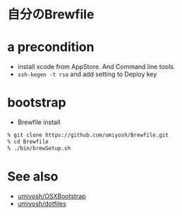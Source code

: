 # 自分のBrewfile

# a precondition

* install xcode from AppStore. And Command line tools.
* <code>ssh-kegen -t rsa</code> and add setting to Deploy key

# bootstrap

* Brewfile install

~~~ bash
% git clone https://github.com/umiyosh/Brewfile.git
% cd Brewfile
% ./bin/brewSetup.sh
~~~

# See also

* [umiyosh/OSXBootstrap](https://github.com/umiyosh/OSXBootstrap)
* [umiyosh/dotfiles](https://github.com/umiyosh/dotfiles)

